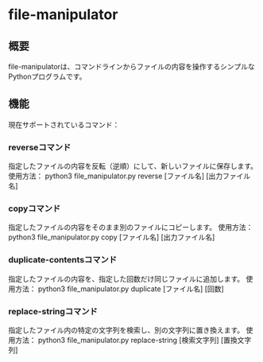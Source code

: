 # file-manipulator

## 概要
file-manipulatorは、コマンドラインからファイルの内容を操作するシンプルなPythonプログラムです。

## 機能
現在サポートされているコマンド：

### reverseコマンド
指定したファイルの内容を反転（逆順）にして、新しいファイルに保存します。
使用方法： python3 file_manipulator.py reverse [ファイル名] [出力ファイル名]

### copyコマンド
指定したファイルの内容をそのまま別のファイルにコピーします。
使用方法： python3 file_manipulator.py copy [ファイル名] [出力ファイル名]

### duplicate-contentsコマンド
指定したファイルの内容を、指定した回数だけ同じファイルに追加します。
使用方法： python3 file_manipulator.py duplicate [ファイル名] [回数]

### replace-stringコマンド
指定したファイル内の特定の文字列を検索し、別の文字列に置き換えます。
使用方法： python3 file_manipulator.py replace-string [検索文字列] [置換文字列]
